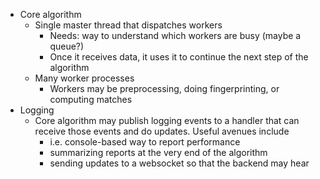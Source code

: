 * Core algorithm
    * Single master thread that dispatches workers
        * Needs: way to understand which workers are busy (maybe a queue?)
        * Once it receives data, it uses it to continue the next step of the algorithm
    * Many worker processes
        * Workers may be preprocessing, doing fingerprinting, or computing matches
* Logging
    * Core algorithm may publish logging events to a handler that can receive those events and do updates.  Useful avenues include
        * i.e. console-based way to report performance
        * summarizing reports at the very end of the algorithm
        * sending updates to a websocket so that the backend may hear